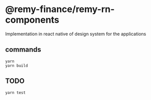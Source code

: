 # @remy-finance/remy-rn-components

Implementation in react native of design system for the applications

## commands

```
yarn
yarn build
```

## TODO

```
yarn test
```
